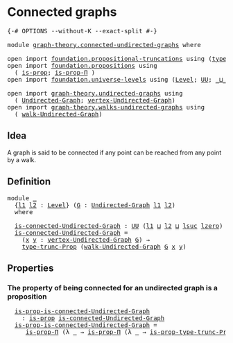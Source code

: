 # Connected graphs

<pre class="Agda"><a id="29" class="Symbol">{-#</a> <a id="33" class="Keyword">OPTIONS</a> <a id="41" class="Pragma">--without-K</a> <a id="53" class="Pragma">--exact-split</a> <a id="67" class="Symbol">#-}</a>

<a id="72" class="Keyword">module</a> <a id="79" href="graph-theory.connected-undirected-graphs.html" class="Module">graph-theory.connected-undirected-graphs</a> <a id="120" class="Keyword">where</a>

<a id="127" class="Keyword">open</a> <a id="132" class="Keyword">import</a> <a id="139" href="foundation.propositional-truncations.html" class="Module">foundation.propositional-truncations</a> <a id="176" class="Keyword">using</a> <a id="182" class="Symbol">(</a><a id="183" href="foundation.propositional-truncations.html#2209" class="Function">type-trunc-Prop</a><a id="198" class="Symbol">;</a> <a id="200" href="foundation.propositional-truncations.html#2388" class="Function">is-prop-type-trunc-Prop</a><a id="223" class="Symbol">)</a>
<a id="225" class="Keyword">open</a> <a id="230" class="Keyword">import</a> <a id="237" href="foundation.propositions.html" class="Module">foundation.propositions</a> <a id="261" class="Keyword">using</a>
  <a id="269" class="Symbol">(</a> <a id="271" href="foundation-core.propositions.html#1309" class="Function">is-prop</a><a id="278" class="Symbol">;</a> <a id="280" href="foundation-core.propositions.html#6158" class="Function">is-prop-Π</a> <a id="290" class="Symbol">)</a>
<a id="292" class="Keyword">open</a> <a id="297" class="Keyword">import</a> <a id="304" href="foundation.universe-levels.html" class="Module">foundation.universe-levels</a> <a id="331" class="Keyword">using</a> <a id="337" class="Symbol">(</a><a id="338" href="Agda.Primitive.html#597" class="Postulate">Level</a><a id="343" class="Symbol">;</a> <a id="345" href="foundation-core.universe-levels.html#235" class="Primitive">UU</a><a id="347" class="Symbol">;</a> <a id="349" href="Agda.Primitive.html#810" class="Primitive Operator">_⊔_</a><a id="352" class="Symbol">;</a> <a id="354" href="Agda.Primitive.html#780" class="Primitive">lsuc</a><a id="358" class="Symbol">;</a> <a id="360" href="Agda.Primitive.html#764" class="Primitive">lzero</a><a id="365" class="Symbol">)</a>

<a id="368" class="Keyword">open</a> <a id="373" class="Keyword">import</a> <a id="380" href="graph-theory.undirected-graphs.html" class="Module">graph-theory.undirected-graphs</a> <a id="411" class="Keyword">using</a>
  <a id="419" class="Symbol">(</a> <a id="421" href="graph-theory.undirected-graphs.html#785" class="Function">Undirected-Graph</a><a id="437" class="Symbol">;</a> <a id="439" href="graph-theory.undirected-graphs.html#981" class="Function">vertex-Undirected-Graph</a><a id="462" class="Symbol">)</a>
<a id="464" class="Keyword">open</a> <a id="469" class="Keyword">import</a> <a id="476" href="graph-theory.walks-undirected-graphs.html" class="Module">graph-theory.walks-undirected-graphs</a> <a id="513" class="Keyword">using</a>
  <a id="521" class="Symbol">(</a> <a id="523" href="graph-theory.walks-undirected-graphs.html#1105" class="Datatype">walk-Undirected-Graph</a><a id="544" class="Symbol">)</a>
</pre>
## Idea

A graph is said to be connected if any point can be reached from any point by a walk.

## Definition

<pre class="Agda"><a id="670" class="Keyword">module</a> <a id="677" href="graph-theory.connected-undirected-graphs.html#677" class="Module">_</a>
  <a id="681" class="Symbol">{</a><a id="682" href="graph-theory.connected-undirected-graphs.html#682" class="Bound">l1</a> <a id="685" href="graph-theory.connected-undirected-graphs.html#685" class="Bound">l2</a> <a id="688" class="Symbol">:</a> <a id="690" href="Agda.Primitive.html#597" class="Postulate">Level</a><a id="695" class="Symbol">}</a> <a id="697" class="Symbol">(</a><a id="698" href="graph-theory.connected-undirected-graphs.html#698" class="Bound">G</a> <a id="700" class="Symbol">:</a> <a id="702" href="graph-theory.undirected-graphs.html#785" class="Function">Undirected-Graph</a> <a id="719" href="graph-theory.connected-undirected-graphs.html#682" class="Bound">l1</a> <a id="722" href="graph-theory.connected-undirected-graphs.html#685" class="Bound">l2</a><a id="724" class="Symbol">)</a>
  <a id="728" class="Keyword">where</a>

  <a id="737" href="graph-theory.connected-undirected-graphs.html#737" class="Function">is-connected-Undirected-Graph</a> <a id="767" class="Symbol">:</a> <a id="769" href="foundation-core.universe-levels.html#235" class="Primitive">UU</a> <a id="772" class="Symbol">(</a><a id="773" href="graph-theory.connected-undirected-graphs.html#682" class="Bound">l1</a> <a id="776" href="Agda.Primitive.html#810" class="Primitive Operator">⊔</a> <a id="778" href="graph-theory.connected-undirected-graphs.html#685" class="Bound">l2</a> <a id="781" href="Agda.Primitive.html#810" class="Primitive Operator">⊔</a> <a id="783" href="Agda.Primitive.html#780" class="Primitive">lsuc</a> <a id="788" href="Agda.Primitive.html#764" class="Primitive">lzero</a><a id="793" class="Symbol">)</a>
  <a id="797" href="graph-theory.connected-undirected-graphs.html#737" class="Function">is-connected-Undirected-Graph</a> <a id="827" class="Symbol">=</a>
    <a id="833" class="Symbol">(</a><a id="834" href="graph-theory.connected-undirected-graphs.html#834" class="Bound">x</a> <a id="836" href="graph-theory.connected-undirected-graphs.html#836" class="Bound">y</a> <a id="838" class="Symbol">:</a> <a id="840" href="graph-theory.undirected-graphs.html#981" class="Function">vertex-Undirected-Graph</a> <a id="864" href="graph-theory.connected-undirected-graphs.html#698" class="Bound">G</a><a id="865" class="Symbol">)</a> <a id="867" class="Symbol">→</a>
    <a id="873" href="foundation.propositional-truncations.html#2209" class="Function">type-trunc-Prop</a> <a id="889" class="Symbol">(</a><a id="890" href="graph-theory.walks-undirected-graphs.html#1105" class="Datatype">walk-Undirected-Graph</a> <a id="912" href="graph-theory.connected-undirected-graphs.html#698" class="Bound">G</a> <a id="914" href="graph-theory.connected-undirected-graphs.html#834" class="Bound">x</a> <a id="916" href="graph-theory.connected-undirected-graphs.html#836" class="Bound">y</a><a id="917" class="Symbol">)</a>
</pre>
## Properties

### The property of being connected for an undirected graph is a proposition

<pre class="Agda">  <a id="1027" href="graph-theory.connected-undirected-graphs.html#1027" class="Function">is-prop-is-connected-Undirected-Graph</a>
    <a id="1069" class="Symbol">:</a> <a id="1071" href="foundation-core.propositions.html#1309" class="Function">is-prop</a> <a id="1079" href="graph-theory.connected-undirected-graphs.html#737" class="Function">is-connected-Undirected-Graph</a>
  <a id="1111" href="graph-theory.connected-undirected-graphs.html#1027" class="Function">is-prop-is-connected-Undirected-Graph</a> <a id="1149" class="Symbol">=</a>
     <a id="1156" href="foundation-core.propositions.html#6158" class="Function">is-prop-Π</a> <a id="1166" class="Symbol">(λ</a> <a id="1169" href="graph-theory.connected-undirected-graphs.html#1169" class="Bound">_</a> <a id="1171" class="Symbol">→</a> <a id="1173" href="foundation-core.propositions.html#6158" class="Function">is-prop-Π</a> <a id="1183" class="Symbol">(λ</a> <a id="1186" href="graph-theory.connected-undirected-graphs.html#1186" class="Bound">_</a> <a id="1188" class="Symbol">→</a> <a id="1190" href="foundation.propositional-truncations.html#2388" class="Function">is-prop-type-trunc-Prop</a><a id="1213" class="Symbol">))</a>
</pre>